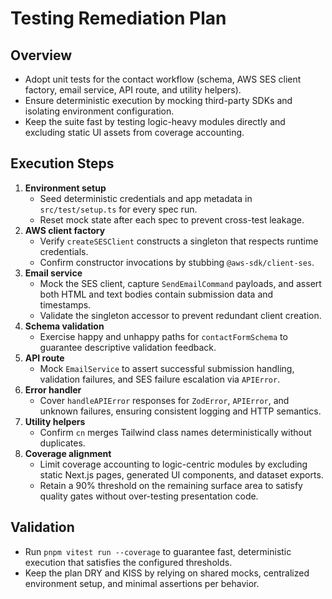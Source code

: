 # Testing Remediation Plan

## Overview

- Adopt unit tests for the contact workflow (schema, AWS SES client factory,
  email service, API route, and utility helpers).
- Ensure deterministic execution by mocking third-party SDKs and isolating
  environment configuration.
- Keep the suite fast by testing logic-heavy modules directly and excluding
  static UI assets from coverage accounting.

## Execution Steps

1. **Environment setup**
   - Seed deterministic credentials and app metadata in `src/test/setup.ts` for
     every spec run.
   - Reset mock state after each spec to prevent cross-test leakage.
1. **AWS client factory**
   - Verify `createSESClient` constructs a singleton that respects runtime
     credentials.
   - Confirm constructor invocations by stubbing `@aws-sdk/client-ses`.
1. **Email service**
   - Mock the SES client, capture `SendEmailCommand` payloads, and assert both
     HTML and text bodies contain submission data and timestamps.
   - Validate the singleton accessor to prevent redundant client creation.
1. **Schema validation**
   - Exercise happy and unhappy paths for `contactFormSchema` to guarantee
     descriptive validation feedback.
1. **API route**
   - Mock `EmailService` to assert successful submission handling, validation
     failures, and SES failure escalation via `APIError`.
1. **Error handler**
   - Cover `handleAPIError` responses for `ZodError`, `APIError`, and unknown
     failures, ensuring consistent logging and HTTP semantics.
1. **Utility helpers**
   - Confirm `cn` merges Tailwind class names deterministically without
     duplicates.
1. **Coverage alignment**
   - Limit coverage accounting to logic-centric modules by excluding static
     Next.js pages, generated UI components, and dataset exports.
   - Retain a 90% threshold on the remaining surface area to satisfy quality
     gates without over-testing presentation code.

## Validation

- Run `pnpm vitest run --coverage` to guarantee fast, deterministic execution
  that satisfies the configured thresholds.
- Keep the plan DRY and KISS by relying on shared mocks, centralized environment
  setup, and minimal assertions per behavior.
